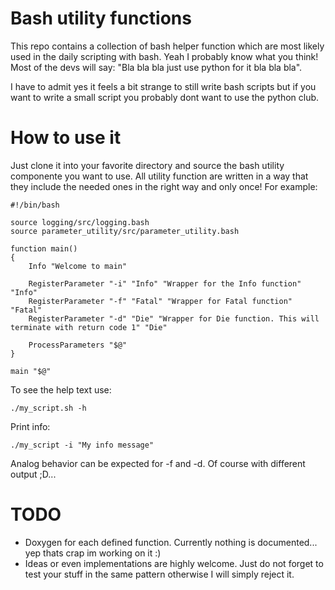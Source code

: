 # Bash utility functions
This repo contains a collection of bash helper function which are most likely used in the daily scripting with bash. Yeah I probably know what you think! Most of the devs will say: "Bla bla bla just use python for it bla bla bla".

I have to admit yes it feels a bit strange to still write bash scripts but if you want to write a small script you probably dont want to use the python club.


# How to use it
Just clone it into your favorite directory and source the bash utility componente you want to use. All utility function are written in a way that they include the needed ones in the right way and only once! For example:

```
#!/bin/bash

source logging/src/logging.bash
source parameter_utility/src/parameter_utility.bash

function main()
{
    Info "Welcome to main"
    
    RegisterParameter "-i" "Info" "Wrapper for the Info function" "Info"
    RegisterParameter "-f" "Fatal" "Wrapper for Fatal function" "Fatal"
    RegisterParameter "-d" "Die" "Wrapper for Die function. This will terminate with return code 1" "Die"

    ProcessParameters "$@"
}

main "$@"
```

To see the help text use:

```./my_script.sh -h```

Print info:

```./my_script -i "My info message"```

Analog behavior can be expected for -f and -d. Of course with different output ;D... 


# TODO
- Doxygen for each defined function. Currently nothing is documented... yep thats crap im working on it :)
- Ideas or even implementations are highly welcome. Just do not forget to test your stuff in the same pattern otherwise I will simply reject it.
